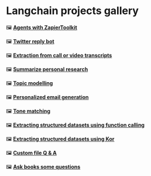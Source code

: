 
# Langchain projects gallery

<!-- 🖼️ **[Agents](/content/tools/langchain/projects/agents/Agents.ipynb)** -->

🖼️ **[Agents with ZapierToolkit](/content/tools/langchain/projects/agents/Agents%20+%20ZapierToolkit.ipynb)**

🖼️ **[Twitter reply bot](/content/tools/langchain/projects/agents/Agents%20+%20ZapierToolkit.ipynb)**

🖼️ **[Extraction from call or video transcripts](/content/tools/langchain/projects/data_generation/Working%20With%20Call%20or%20Video%20Transcripts.ipynb)**

🖼️ **[Summarize personal research](/content/tools/langchain/projects/data_generation/Using%20LLMs%20To%20Summarize%20Personal%20Research.ipynb)**

🖼️ **[Topic modelling](/content/tools/langchain/projects/data_generation/Topic%20Modeling%20With%20Language%20Models.ipynb)**

🖼️ **[Personalized email generation](/content/tools/langchain/projects/data_generation/Personalized%20Email%20Generation.ipynb)**

🖼️ **[Tone matching](/content/tools/langchain/projects/data_generation/Instructing%20LLMs%20To%20Match%20Tone.ipynb)**

🖼️ **[Extracting structured datasets using function calling](/content/tools/langchain/projects/data_generation/Expert%20Structured%20Output%20(Using%20Function%20Calling).ipynb)**

🖼️ **[Extracting structured datasets using Kor](/content/tools/langchain/projects/data_generation/Expert%20Structured%20Output%20(Using%20Kor).ipynb)**

🖼️ **[Custom file Q & A](/content/tools/langchain/projects/data_generation/Custom%20Files%20Question%20&%20Answer.ipynb)**

🖼️ **[Ask books some questions](/content/tools/langchain/projects/data_generation/Ask%20A%20Book%20Questions.ipynb)**

